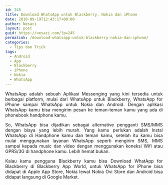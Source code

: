 ```yaml
---
id: 245
title: Download WhatsApp untuk Blackberry, Nokia dan iPhone
date: 2010-09-19T12:43:17+00:00
author: Nesaci
layout: post
guid: https://nesaci.com/?p=245
permalink: /download-whatsapp-untuk-blackberry-nokia-dan-iphone/
categories:
  - Tips dan Trick
tags:
  - Android
  - App
  - Blackberry
  - iPhone
  - Nokia
  - WhatsApp
---
```

<p style="text-align: justify;">
  WhatsApp adalah sebuah Aplikasi Messenging yang kini tersedia untuk berbagai platform, mulai dari WhatsApp untuk Blackberry, WhatsApp for iPhone sampai WhatsApp untuk Nokia dan Android. Dengan aplikasi WhatsApp kamu bisa mengirim pesan ke teman-teman kamu yang ada di phonebook handphone kamu.
</p>

<p style="text-align: justify;">
  So, WhatsApp bisa dijadikan sebagai alternative pengganti SMS/MMS dengan biaya yang lebih murah. Yang kamu perlukan adalah Instal WhatsApp di Handphone kamu dan teman kamu, setelah itu kamu bisa mulai menggunakan layanan WhatsApp seperti mengirim SMS, MMS sampai kepada music dan video dengan menggunakan koneksi Wifi atau GPRS/3G di handphone kamu. Lebih hemat bukan.
</p>

<p style="text-align: justify;">
  Kalau kamu pengguna Blackberry kamu bisa Download WhatApp for Blackberry di Blackberry App World, untuk WhatsApp for iPhone bisa didapat di Apple App Store, Nokia lewat Nokia Ovi Store dan Android bisa didapat langsung di Google Market.
</p>